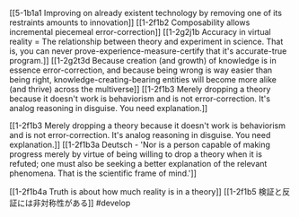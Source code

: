 [[5-1b1a1 Improving on already existent technology by removing one of its restraints amounts to innovation]]
[[1-2f1b2 Composability allows incremental piecemeal error-correction]]
[[1-2g2j1b Accuracy in virtual reality = The relationship between theory and experiment in science. That is, you can never prove-experience-measure-certify that it's accurate-true program.]]
[[1-2g2t3d Because creation (and growth) of knowledge is in essence error-correction, and because being wrong is way easier than being right, knowledge-creating-bearing entities will become more alike (and thrive) across the multiverse]]
[[1-2f1b3 Merely dropping a theory because it doesn't work is behaviorism and is not error-correction. It's analog reasoning in disguise. You need explanation.]]

[[1-2f1b3 Merely dropping a theory because it doesn't work is behaviorism and is not error-correction. It's analog reasoning in disguise. You need explanation.]]
	[[1-2f1b3a Deutsch - 'Nor is a person capable of making progress merely by virtue of being willing to drop a theory when it is refuted; one must also be seeking a better explanation of the relevant phenomena. That is the scientific frame of mind.']]

[[1-2f1b4a Truth is about how much reality is in a theory]]
[[1-2f1b5 検証と反証には非対称性がある]] #develop 